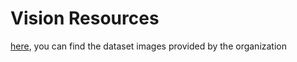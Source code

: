 # Vision Resources

[here](http://ycb-benchmarks.s3-website-us-east-1.amazonaws.com/), you can find the dataset images provided by the organization
